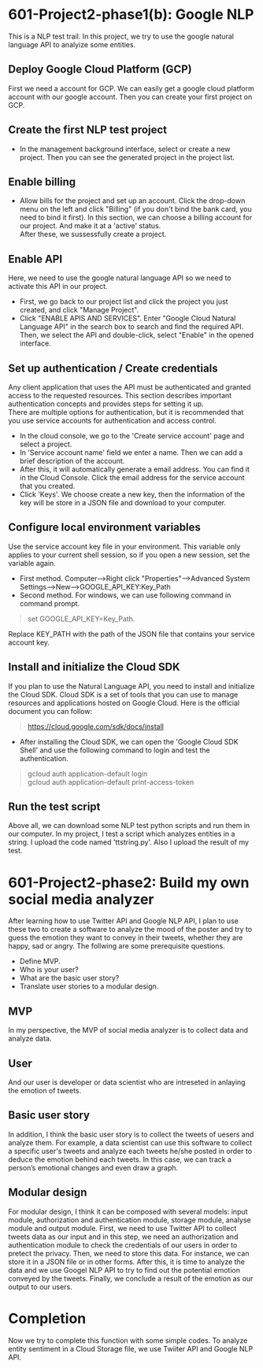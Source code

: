 # 601-Project2-phase1(b): Google NLP

This is a NLP test trail. In this project, we try to use the google natural language API to analyize some entities.

## Deploy Google Cloud Platform (GCP)
First we need a account for GCP. We can easily get a google cloud platform account with our google account. Then you can create your first project on GCP.

## Create the first NLP test project
- In the management background interface, select or create a new project. Then you can see the generated project in the project list.

## Enable billing
- Allow bills for the project and set up an account. Click the drop-down menu on the left and click "Billing" (if you don't bind the bank card, you need to bind it first). In this section, we can choose a billing account for our project. And make it at a 'active' status.</br>
After these, we sussessfully create a project.

## Enable API
Here, we need to use the google natural language API so we need to activate this API in our project.

- First, we go back to our project list and click the project you just created, and click "Manage Project". 
- Click "ENABLE APIS AND SERVICES". Enter "Google Cloud Natural Language API" in the search box to search and find the required API. Then, we select the API and double-click, select "Enable" in the opened interface.

## Set up authentication / Create credentials
Any client application that uses the API must be authenticated and granted access to the requested resources. This section describes important authentication concepts and provides steps for setting it up.</br>
There are multiple options for authentication, but it is recommended that you use service accounts for authentication and access control. 
- In the cloud console, we go to the 'Create service account' page and select a project.
- In 'Service account name' field we enter a name. Then we can add a brief description of the account.
- After this, it will automatically generate a email address. You can find it in the Cloud Console. Click the email address for the service account that you created.
- Click 'Keys'. We choose create a new key, then the information of the key will be store in a JSON file and download to your computer.

## Configure local environment variables
Use the service account key file in your environment. This variable only applies to your current shell session, so if you open a new session, set the variable again.
- First method. Computer-->Right click "Properties"-->Advanced System Settings-->New-->GOOGLE_API_KEY:Key_Path
- Second method. For windows, we can use following command in command prompt.
> set GOOGLE_API_KEY=Key_Path.</br>

Replace KEY_PATH with the path of the JSON file that contains your service account key.

## Install and initialize the Cloud SDK
If you plan to use the Natural Language API, you need to install and initialize the Cloud SDK. Cloud SDK is a set of tools that you can use to manage resources and applications hosted on Google Cloud.
Here is the official document you can follow:
> https://cloud.google.com/sdk/docs/install</br>
- After installing the Cloud SDK, we can open the 'Google Cloud SDK Shell' and use the following command to login and test the authentication.
> gcloud auth application-default login </br>
> gcloud auth application-default print-access-token </br>

## Run the test script
Above all, we can download some NLP test python scripts and run them in our computer.
In my project, I test a script which analyzes entities in a string. I upload the code named 'ttstring.py'. Also I upload the result of my test.

# 601-Project2-phase2: Build my own social media analyzer
After learning how to use Twitter API and Google NLP API, I plan to use these two to create a software to analyze the mood of the poster and try to guess the emotion they want to convey in their tweets, whether they are happy, sad or angry. The follwing are some prerequisite questions.
- Define MVP.
- Who is your user?
- What are the basic user story?
- Translate user stories to a modular design.

## MVP
In my perspective, the MVP of social media analyzer is to collect data and analyze data. 
## User
And our user is developer or data scientist who are intreseted in anlaying the emotion of tweets. 
## Basic user story
In addition, I think the basic user story is to collect the tweets of uesers and analyze them. For example, a data scientist can use this software to collect a specific user's tweets and analyze each tweets he/she posted in order to deduce the emotion behind each tweets. In this case, we can track a person’s emotional changes and even draw a graph.
## Modular design 
For modular design, I think it can be composed with several models: input module, authorization and authentication module, storage module, analyse module and output module. First, we need to use Twitter API to collect tweets data as our input and in this step, we need an authorization and authentication module to check the credentials of our users in order to pretect the privacy. Then, we need to store this data. For instance, we can store it in a JSON file or in other forms. After this, it is time to analyze the data and we use Googel NLP API to try to find out the potential emotion conveyed by the tweets. Finally, we conclude a result of the emotion as our output to our users. 

# Completion
Now we try to complete this function with some simple codes. To analyze entity sentiment in a Cloud Storage file, we use Twiiter API and Google NLP API. 

